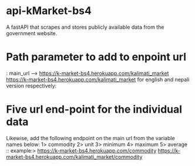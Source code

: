 # api-kMarket-bs4
A fastAPI that scrapes and stores publicly available data from the government website.

# Path parameter to add to enpoint url
: main_url --> https://k-market-bs4.herokuapp.com/kalimati_market
               https://k-market-bs4.herokuapp.com/kalimati_market
               for english and nepali version respectively:

# Five url end-point for the individual data
Likewise, add the following endpoint on the main url from the variable names below:
1> commodity
2> unit
3> minimum
4> maximum
5> average
:: example:> https://k-market-bs4.herokuapp.com/commodity 
             https://k-market-bs4.herokuapp.com/kalimati_market/commodity
